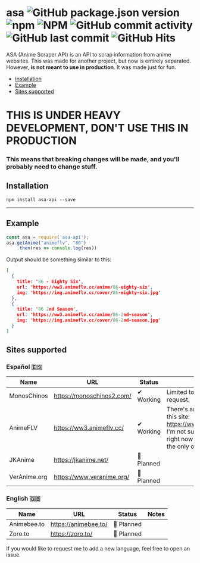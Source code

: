 # asa ![GitHub package.json version](https://img.shields.io/github/package-json/v/panintegralus/asa) ![npm](https://img.shields.io/npm/v/asa-api) ![NPM](https://img.shields.io/npm/l/asa-api) ![GitHub commit activity](https://img.shields.io/github/commit-activity/m/PanIntegralus/asa) ![GitHub last commit](https://img.shields.io/github/last-commit/PanIntegralus/asa) ![GitHub Hits](https://hits.deltapapa.io/github/panintegralus/asa.svg)

ASA (Anime Scraper API) is an API to scrap information from anime websites. This was made for another project, but now is entirely separated. However, **is not meant to use in production**. It was made just for fun.

- [Installation](#installation)
- [Example](#example)
- [Sites supported](#sites-supported)

# THIS IS UNDER HEAVY DEVELOPMENT, DON'T USE THIS IN PRODUCTION
### This means that **breaking changes will be made**, and you'll probably need to change stuff.

## Installation
```
npm install asa-api --save
```

---
## Example
```js
const asa = require('asa-api');
asa.getAnime("animeflv", "86")
    .then(res => console.log(res))
```
Output should be something similar to this:
```json
[
  {
    title: '86 - Eighty Six',
    url: 'https://ww3.animeflv.cc/anime/86-eighty-six',
    img: 'https://img.animeflv.cc/cover/86-eighty-six.jpg'
  },
  {
    title: '86 2nd Season',
    url: 'https://ww3.animeflv.cc/anime/86-2nd-season',
    img: 'https://img.animeflv.cc/cover/86-2nd-season.jpg'
  }
]
```


## Sites supported

### Español 🇪🇸
| Name | URL | Status | Notes |
| ------------- | ------------- | ------------- | ------------- |
| MonosChinos | https://monoschinos2.com/ | ✔ Working | Limited to 31 results per request. |
| AnimeFLV | https://ww3.animeflv.cc/ | ✔ Working | There's another URL for this site: https://www3.animeflv.net/. I'm not sure if the one used right now is official, but it's the only one I got working. |
| JKAnime | https://jkanime.net/ | 🔘 Planned | |
| VerAnime.org | https://www.veranime.org/ | 🔘 Planned | |

### English 🇬🇧
| Name | URL | Status | Notes |
| ------------- | ------------- | ------------- | ------------- |
| Animebee.to | https://animebee.to/ | 🔘 Planned | |
| Zoro.to | https://zoro.to/ | 🔘 Planned | |

If you would like to request me to add a new language, feel free to open an issue.
